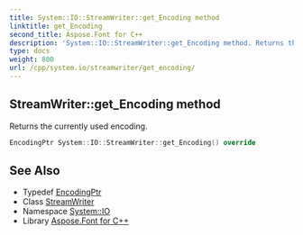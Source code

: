 ```yaml
---
title: System::IO::StreamWriter::get_Encoding method
linktitle: get_Encoding
second_title: Aspose.Font for C++
description: 'System::IO::StreamWriter::get_Encoding method. Returns the currently used encoding in C++.'
type: docs
weight: 800
url: /cpp/system.io/streamwriter/get_encoding/
---
```

## StreamWriter::get_Encoding method


Returns the currently used encoding.

```cpp
EncodingPtr System::IO::StreamWriter::get_Encoding() override
```

## See Also

* Typedef [EncodingPtr](../../../system/encodingptr/)
* Class [StreamWriter](../)
* Namespace [System::IO](../../)
* Library [Aspose.Font for C++](../../../)
